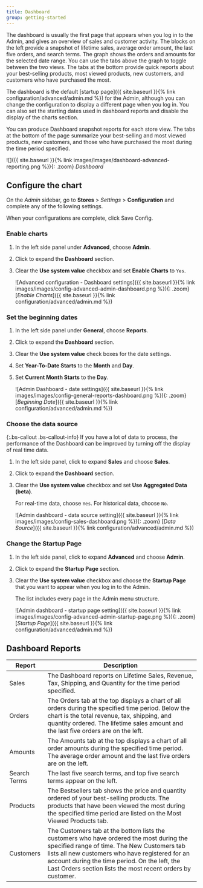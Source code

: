 ```yaml
---
title: Dashboard
group: getting-started
---
```


The dashboard is usually the first page that appears when you log in to the Admin, and gives an overview of sales and customer activity. The blocks on the left provide a snapshot of lifetime sales, average order amount, the last five orders, and search terms. The graph shows the orders and amounts for the selected date range. You can use the tabs above the graph to toggle between the two views. The tabs at the bottom provide quick reports about your best-selling products, most viewed products, new customers, and customers who have purchased the most.

The dashboard is the default [startup page]({{ site.baseurl }}{% link configuration/advanced/admin.md %}) for the Admin, although you can change the configuration to display a different page when you log in. You can also set the starting dates used in dashboard reports and disable the display of the charts section.

You can produce Dashboard snapshot reports for each store view. The tabs at the bottom of the page summarize your best-selling and most viewed products, new customers, and those who have purchased the most during the time period specified.

![]({{ site.baseurl }}{% link images/images/dashboard-advanced-reporting.png %}){: .zoom}
_Dashboard_

## Configure the chart

On the _Admin_ sidebar, go to **Stores** > _Settings_ > **Configuration** and complete any of the following settings. 

When your configurations are complete, click <span class="btn">Save Config</span>.

### Enable charts

1. In the left side panel under **Advanced**, choose **Admin**.

1. Click to expand the **Dashboard** section.

1. Clear the **Use system value** checkbox and set **Enable Charts** to `Yes`.

   ![Advanced configuration - Dashboard settings]({{ site.baseurl }}{% link images/images/config-advanced-admin-dashboard.png %}){: .zoom}
   [_Enable Charts_]({{ site.baseurl }}{% link configuration/advanced/admin.md %})

### Set the beginning dates

1. In the left side panel under **General**, choose **Reports**.

1. Click to expand the **Dashboard** section.

1. Clear the **Use system value** check boxes for the date settings.

1. Set **Year-To-Date Starts** to the **Month** and **Day**.

1. Set **Current Month Starts** to the **Day**.

   ![Admin Dashboard - date settings]({{ site.baseurl }}{% link images/images/config-general-reports-dashboard.png %}){: .zoom}
   [_Beginning Date_]({{ site.baseurl }}{% link configuration/advanced/admin.md %})

### Choose the data source

{:.bs-callout .bs-callout-info}
If you have a lot of data to process, the performance of the Dashboard can be improved by turning off the display of real time data.

1. In the left side panel, click to expand **Sales** and choose **Sales**.

1. Click to expand the **Dashboard** section.

1. Clear the **Use system value** checkbox and set **Use Aggregated Data (beta)**.

   For real-time data, choose `Yes`. For historical data, choose `No`.

   ![Admin dashboard - data source setting]({{ site.baseurl }}{% link images/images/config-sales-dashboard.png %}){: .zoom}
   [_Data Source_]({{ site.baseurl }}{% link configuration/advanced/admin.md %})

### Change the Startup Page

1. In the left side panel, click to expand **Advanced** and choose **Admin**.

1. Click to expand the **Startup Page** section.

1. Clear the **Use system value** checkbox and choose the **Startup Page** that you want to appear when you log in to the Admin.

   The list includes every page in the Admin menu structure.

   ![Admin dashboard - startup page setting]({{ site.baseurl }}{% link images/images/config-advanced-admin-startup-page.png %}){: .zoom}
   [_Startup Page_]({{ site.baseurl }}{% link configuration/advanced/admin.md %})

## Dashboard Reports

|Report|Description|
|--- |--- |
|Sales|The Dashboard reports on Lifetime Sales, Revenue, Tax, Shipping, and Quantity for the time period specified.|
|Orders|The Orders tab at the top displays a chart of all orders during the specified time period. Below the chart is the total revenue, tax, shipping, and quantity ordered. The lifetime sales amount and the last five orders are on the left.|
|Amounts|The Amounts tab at the top displays a chart of all order amounts during the specified time period. The average order amount and the last five orders are  on the left.|
|Search Terms|The last five search terms, and top five search terms appear on the left.|
|Products|The Bestsellers tab shows the price and quantity ordered of your best-selling products. The products that have been viewed the most during the specified time period are listed on the Most Viewed Products tab.|
|Customers|The Customers tab at the bottom lists the customers who have ordered the most during the specified range of time. The New Customers tab lists all new customers who have registered for an account during the time period. On the left, the Last Orders section lists the most recent orders by customer.|
